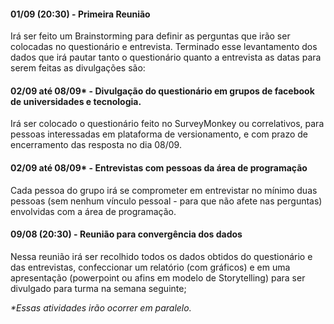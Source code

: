 #### 01/09 (20:30) - Primeira Reunião

Irá ser feito um Brainstorming para definir as perguntas que irão ser colocadas no questionário e entrevista.
Terminado esse levantamento dos dados que irá pautar tanto o questionário quanto a entrevista as datas para serem feitas as divulgações são:

#### 02/09 até 08/09* - Divulgação do questionário em grupos de facebook de universidades e tecnologia.
	
Irá ser colocado o questionário feito no SurveyMonkey ou correlativos, para pessoas interessadas em plataforma de versionamento, e com prazo de encerramento das resposta no dia 08/09. 

#### 02/09 até 08/09* - Entrevistas com pessoas da área de programação

Cada pessoa do grupo irá se comprometer em entrevistar no mínimo duas pessoas (sem nenhum vínculo pessoal - para que não afete nas perguntas) envolvidas com a área de programação.

#### 09/08 (20:30)  - Reunião para convergência dos dados 

Nessa reunião irá ser recolhido todos os dados obtidos do questionário e das entrevistas, confeccionar um relatório (com gráficos) e em uma apresentação (powerpoint ou afins em modelo de Storytelling) para ser divulgado para turma na semana seguinte;


_*Essas atividades irão ocorrer em paralelo._
